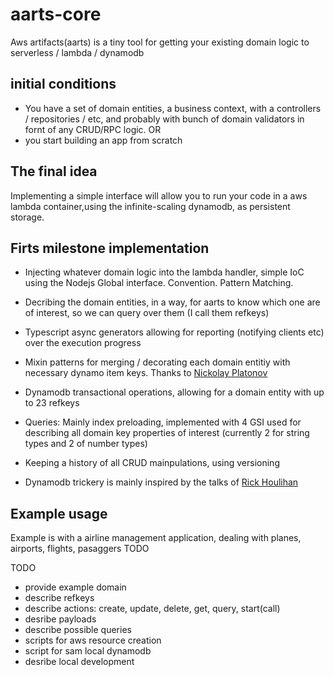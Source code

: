 # aarts-core
Aws artifacts(aarts) is a tiny tool for getting your existing domain logic to serverless / lambda / dynamodb

## initial conditions
- You have a set of domain entities, a business context, with a controllers / repositories / etc, and probably with bunch of domain validators in fornt of any CRUD/RPC logic.
  OR
- you start building an app from scratch
  
## The final idea
Implementing a simple interface will allow you to run your code in a aws lambda container,using the infinite-scaling dynamodb, as persistent storage. 

## Firts milestone implementation
- Injecting whatever domain logic into the lambda handler, simple IoC using the Nodejs Global interface. Convention. Pattern Matching.
- Decribing the domain entities, in a way, for aarts to know which one are of interest, so we can query over them (I call them refkeys)
- Typescript async generators allowing for reporting (notifying clients etc) over the execution progress
- Mixin patterns for merging / decorating each domain entitiy with necessary dynamo item keys. Thanks to [Nickolay Platonov](https://www.bryntum.com/blog/the-mixin-pattern-in-typescript-all-you-need-to-know/)
- Dynamodb transactional operations, allowing for a domain entity with up to 23 refkeys
- Queries: Mainly index preloading, implemented with 4 GSI used for describing all domain key properties of interest (currently 2 for string types and 2 of number types)
- Keeping a history of all CRUD mainpulations, using versioning

- Dynamodb trickery is mainly inspired by the talks of [Rick Houlihan](https://www.youtube.com/watch?v=HaEPXoXVf2k&t=1054s)
## Example usage
Example is with a airline management application, dealing with planes, airports, flights, pasaggers
TODO 


TODO
- provide example domain
- describe refkeys 
- describe actions: create, update, delete, get, query, start(call)
- desribe payloads
- describe possible queries
- scripts for aws resource creation
- script for sam local dynamodb
- desribe local development

